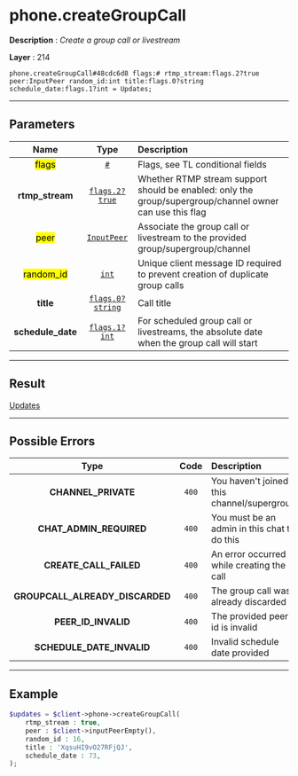 # phone.createGroupCall

**Description** : *Create a group call or livestream*

**Layer** : 214

```tl
phone.createGroupCall#48cdc6d8 flags:# rtmp_stream:flags.2?true peer:InputPeer random_id:int title:flags.0?string schedule_date:flags.1?int = Updates;
```

---

## Parameters

| Name | Type | Description |
| :---: | :---: | :--- |
| <mark>flags</mark> | [`#`](type/#) | Flags, see TL conditional fields |
| **rtmp_stream** | [`flags.2?true`](type/true) | Whether RTMP stream support should be enabled: only the group/supergroup/channel owner can use this flag |
| <mark>peer</mark> | [`InputPeer`](type/InputPeer) | Associate the group call or livestream to the provided group/supergroup/channel |
| <mark>random_id</mark> | [`int`](type/int) | Unique client message ID required to prevent creation of duplicate group calls |
| **title** | [`flags.0?string`](type/string) | Call title |
| **schedule_date** | [`flags.1?int`](type/int) | For scheduled group call or livestreams, the absolute date when the group call will start |

---

## Result

[Updates](type/Updates)

---

## Possible Errors

| Type | Code | Description |
| :---: | :---: | :--- |
| **CHANNEL_PRIVATE** | `400` | You haven't joined this channel/supergroup |
| **CHAT_ADMIN_REQUIRED** | `400` | You must be an admin in this chat to do this |
| **CREATE_CALL_FAILED** | `400` | An error occurred while creating the call |
| **GROUPCALL_ALREADY_DISCARDED** | `400` | The group call was already discarded |
| **PEER_ID_INVALID** | `400` | The provided peer id is invalid |
| **SCHEDULE_DATE_INVALID** | `400` | Invalid schedule date provided |

---

## Example

```php
$updates = $client->phone->createGroupCall(
	rtmp_stream : true,
	peer : $client->inputPeerEmpty(),
	random_id : 16,
	title : 'XqsuHI9vO27RFjQJ',
	schedule_date : 73,
);
```